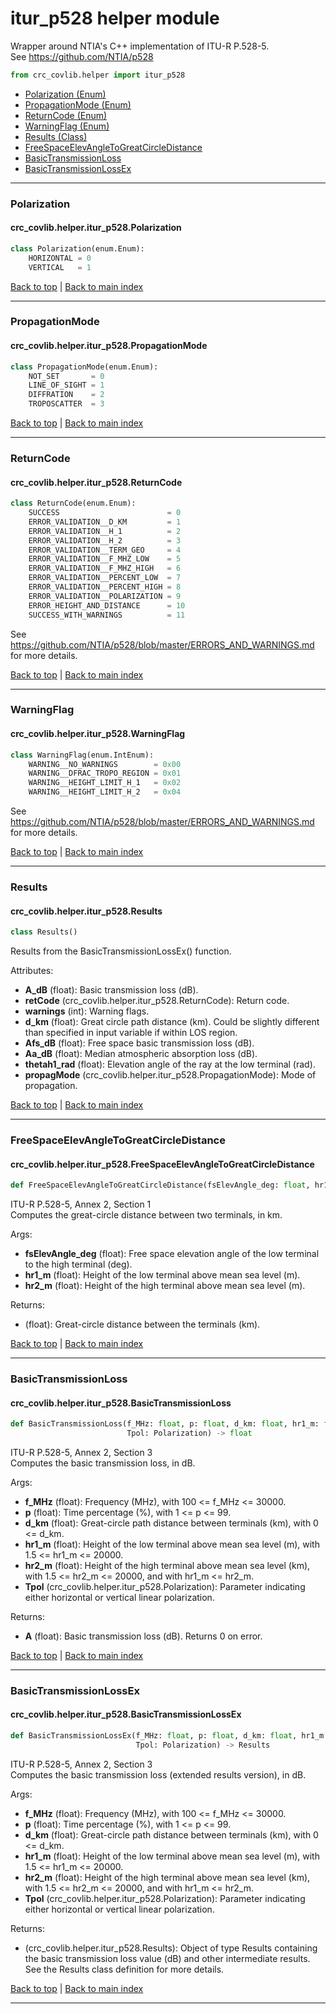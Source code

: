 # itur_p528 helper module
Wrapper around NTIA's C++ implementation of ITU-R P.528-5.\
See https://github.com/NTIA/p528

```python
from crc_covlib.helper import itur_p528
```

- [Polarization (Enum)](#polarization)
- [PropagationMode (Enum)](#propagationmode)
- [ReturnCode (Enum)](#returncode)
- [WarningFlag (Enum)](#warningflag)
- [Results (Class)](#results)
- [FreeSpaceElevAngleToGreatCircleDistance](#freespaceelevangletogreatcircledistance)
- [BasicTransmissionLoss](#basictransmissionloss)
- [BasicTransmissionLossEx](#basictransmissionlossex)


***

### Polarization
#### crc_covlib.helper.itur_p528.Polarization
```python
class Polarization(enum.Enum):
    HORIZONTAL = 0
    VERTICAL   = 1
```

[Back to top](#itur_p528-helper-module) | [Back to main index](./readme.md#helper-sub-package-api-documentation)

***

### PropagationMode
#### crc_covlib.helper.itur_p528.PropagationMode
```python
class PropagationMode(enum.Enum):
    NOT_SET       = 0
    LINE_OF_SIGHT = 1
    DIFFRATION    = 2
    TROPOSCATTER  = 3
```

[Back to top](#itur_p528-helper-module) | [Back to main index](./readme.md#helper-sub-package-api-documentation)

***

### ReturnCode
#### crc_covlib.helper.itur_p528.ReturnCode
```python
class ReturnCode(enum.Enum):
    SUCCESS                        = 0
    ERROR_VALIDATION__D_KM         = 1
    ERROR_VALIDATION__H_1          = 2
    ERROR_VALIDATION__H_2          = 3
    ERROR_VALIDATION__TERM_GEO     = 4
    ERROR_VALIDATION__F_MHZ_LOW    = 5
    ERROR_VALIDATION__F_MHZ_HIGH   = 6
    ERROR_VALIDATION__PERCENT_LOW  = 7
    ERROR_VALIDATION__PERCENT_HIGH = 8
    ERROR_VALIDATION__POLARIZATION = 9
    ERROR_HEIGHT_AND_DISTANCE      = 10
    SUCCESS_WITH_WARNINGS          = 11
```
See https://github.com/NTIA/p528/blob/master/ERRORS_AND_WARNINGS.md for more details.

[Back to top](#itur_p528-helper-module) | [Back to main index](./readme.md#helper-sub-package-api-documentation)

***

### WarningFlag
#### crc_covlib.helper.itur_p528.WarningFlag
```python
class WarningFlag(enum.IntEnum):
    WARNING__NO_WARNINGS        = 0x00
    WARNING__DFRAC_TROPO_REGION = 0x01
    WARNING__HEIGHT_LIMIT_H_1   = 0x02
    WARNING__HEIGHT_LIMIT_H_2   = 0x04
```
See https://github.com/NTIA/p528/blob/master/ERRORS_AND_WARNINGS.md for more details.

[Back to top](#itur_p528-helper-module) | [Back to main index](./readme.md#helper-sub-package-api-documentation)

***

### Results
#### crc_covlib.helper.itur_p528.Results
```python
class Results()
```
Results from the BasicTransmissionLossEx() function.

Attributes:
- __A_dB__ (float): Basic transmission loss (dB).
- __retCode__ (crc_covlib.helper.itur_p528.ReturnCode): Return code.
- __warnings__ (int): Warning flags.
- __d_km__ (float): Great circle path distance (km). Could be slightly different than specified in input variable if within LOS region.
- __Afs_dB__ (float): Free space basic transmission loss (dB).
- __Aa_dB__ (float): Median atmospheric absorption loss (dB).
- __thetah1_rad__ (float): Elevation angle of the ray at the low terminal (rad).
- __propagMode__ (crc_covlib.helper.itur_p528.PropagationMode): Mode of propagation.

[Back to top](#itur_p528-helper-module) | [Back to main index](./readme.md#helper-sub-package-api-documentation)

***

### FreeSpaceElevAngleToGreatCircleDistance
#### crc_covlib.helper.itur_p528.FreeSpaceElevAngleToGreatCircleDistance
```python
def FreeSpaceElevAngleToGreatCircleDistance(fsElevAngle_deg: float, hr1_m: float, hr2_m: float) -> float
```
ITU-R P.528-5, Annex 2, Section 1\
Computes the great-circle distance between two terminals, in km.

Args:
- __fsElevAngle_deg__ (float): Free space elevation angle of the low terminal to the high terminal (deg).
- __hr1_m__ (float): Height of the low terminal above mean sea level (m).
- __hr2_m__ (float): Height of the high terminal above mean sea level (m).

Returns:
- (float): Great-circle distance between the terminals (km).

[Back to top](#itur_p528-helper-module) | [Back to main index](./readme.md#helper-sub-package-api-documentation)

***

### BasicTransmissionLoss
#### crc_covlib.helper.itur_p528.BasicTransmissionLoss
```python
def BasicTransmissionLoss(f_MHz: float, p: float, d_km: float, hr1_m: float, hr2_m: float,
                          Tpol: Polarization) -> float
```
ITU-R P.528-5, Annex 2, Section 3\
Computes the basic transmission loss, in dB.

Args:
- __f_MHz__ (float): Frequency (MHz), with 100 <= f_MHz <= 30000.
- __p__ (float): Time percentage (%), with 1 <= p <= 99.
- __d_km__ (float): Great-circle path distance between terminals (km), with 0 <= d_km.
- __hr1_m__ (float): Height of the low terminal above mean sea level (m), with 1.5 <= hr1_m <= 20000.
- __hr2_m__ (float): Height of the high terminal above mean sea level (km), with 1.5 <= hr2_m <= 20000, and with hr1_m <= hr2_m.
- __Tpol__ (crc_covlib.helper.itur_p528.Polarization): Parameter indicating either horizontal or vertical linear polarization.

Returns:
- __A__ (float): Basic transmission loss (dB). Returns 0 on error.

[Back to top](#itur_p528-helper-module) | [Back to main index](./readme.md#helper-sub-package-api-documentation)

***

### BasicTransmissionLossEx
#### crc_covlib.helper.itur_p528.BasicTransmissionLossEx
```python
def BasicTransmissionLossEx(f_MHz: float, p: float, d_km: float, hr1_m: float, hr2_m: float,
                            Tpol: Polarization) -> Results
```
ITU-R P.528-5, Annex 2, Section 3\
Computes the basic transmission loss (extended results version), in dB.

Args:
- __f_MHz__ (float): Frequency (MHz), with 100 <= f_MHz <= 30000.
- __p__ (float): Time percentage (%), with 1 <= p <= 99.
- __d_km__ (float): Great-circle path distance between terminals (km), with 0 <= d_km.
- __hr1_m__ (float): Height of the low terminal above mean sea level (m), with 1.5 <= hr1_m <= 20000.
- __hr2_m__ (float): Height of the high terminal above mean sea level (km), with 1.5 <= hr2_m <= 20000, and with hr1_m <= hr2_m.
- __Tpol__ (crc_covlib.helper.itur_p528.Polarization): Parameter indicating either horizontal or vertical linear polarization.

Returns:
- (crc_covlib.helper.itur_p528.Results): Object of type Results containing the basic transmission loss value (dB) and other intermediate results. See the Results class definition for more details.

[Back to top](#itur_p528-helper-module) | [Back to main index](./readme.md#helper-sub-package-api-documentation)

***